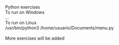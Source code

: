 Python exercises<br>
To run on Windows<br>
  ...<br>
To run on Linux<br>
  /usr/bin/python3 /home/usuario/Documents/menu.py<br><br>
More exercises will be added

  
